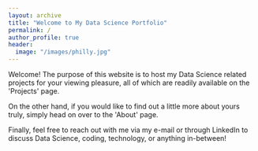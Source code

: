 ```yaml
---
layout: archive
title: "Welcome to My Data Science Portfolio"
permalink: /
author_profile: true
header:
  image: "/images/philly.jpg"
---
```


Welcome! The purpose of this website is to host my Data Science related projects for your viewing pleasure, all of which are readily available on the 'Projects' page.

On the other hand, if you would like to find out a little more about yours truly, simply head on over to the 'About' page.

Finally, feel free to reach out with me via my e-mail or through LinkedIn to discuss Data Science, coding, technology, or anything in-between!
